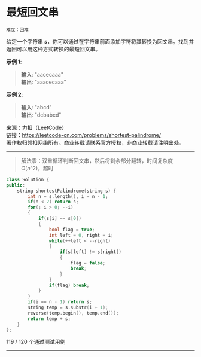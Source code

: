 # 最短回文串 #  
`难度：困难` 

给定一个字符串 ***s***，你可以通过在字符串前面添加字符将其转换为回文串。找到并返回可以用这种方式转换的最短回文串。    

**示例 1**:  
>**输入**: "aacecaaa"  
>**输出**: "aaacecaaa"  

**示例 2**:  
>**输入**: "abcd"  
>**输出**: "dcbabcd"  

来源：力扣（LeetCode）  
链接：https://leetcode-cn.com/problems/shortest-palindrome/  
著作权归领扣网络所有。商业转载请联系官方授权，非商业转载请注明出处。  

---  
>解法零：双重循环判断回文串，然后将剩余部分翻转，时间复杂度*O*(*n*^2)，超时  

```C++  
class Solution {
public:
    string shortestPalindrome(string s) {
        int n = s.length(), i = n - 1;
        if(n < 2) return s;
        for(; i > 0; --i)
        {
            if(s[i] == s[0])
            {
                bool flag = true;
                int left = 0, right = i;
                while(++left < --right)
                {
                    if(s[left] != s[right])
                    {
                        flag = false;
                        break;
                    }
                }
                if(flag) break;
            }
        }
        if(i == n - 1) return s;
        string temp = s.substr(i + 1);
        reverse(temp.begin(), temp.end());
        return temp + s;
    }
};
```  
119 / 120 个通过测试用例

---  